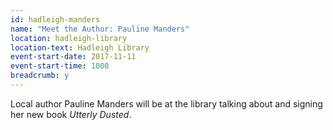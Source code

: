 ```yaml
---
id: hadleigh-manders
name: "Meet the Author: Pauline Manders"
location: hadleigh-library
location-text: Hadleigh Library
event-start-date: 2017-11-11
event-start-time: 1000
breadcrumb: y
---
```


Local author Pauline Manders will be at the library talking about and signing her new book <cite>Utterly Dusted</cite>.
